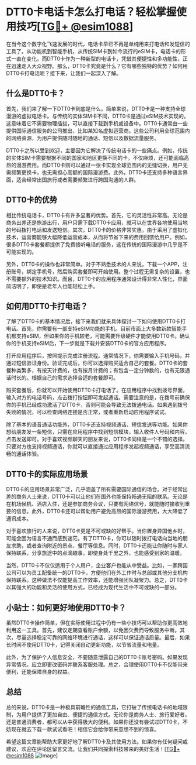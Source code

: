 # DTT0卡电话卡怎么打电话？轻松掌握使用技巧[[TG💪+ @esim1088](https://t.me/s/esim1088)]

在当今这个数字化飞速发展的时代，电话卡早已不再是单纯用来打电话和发短信的工具了。从功能机到智能手机，从传统SIM卡到如今流行的eSIM卡，电话卡的形式一直在变化。而DTT0卡作为一种新型的电话卡，凭借其便捷性和多功能性，正在迅速走入大众视野。那么，DTT0卡究竟是什么？它有哪些独特的优势？如何用DTT0卡打电话呢？接下来，让我们一起深入了解。

## 什么是DTT0卡？

首先，我们来了解一下DTT0卡到底是什么。简单来说，DTT0卡是一种支持全球漫游的虚拟电话卡。与传统的实体SIM卡不同，DTT0卡是通过eSIM技术实现的，这意味着它不需要物理插拔，可以直接下载到手机或设备中。DTT0卡通常由一些提供国际通信服务的公司推出，比如某知名虚拟运营商。这些公司利用全球范围内的网络资源，为用户提供随时随地的通话、短信以及数据流量服务。

DTT0卡之所以受到欢迎，主要因为它解决了传统电话卡的一些痛点。例如，传统的实体SIM卡需要根据不同的国家和地区更换不同的卡，不仅麻烦，还可能面临高昂的漫游费用。而DTT0卡则可以通过一张卡实现全球范围内的无缝切换，用户无需频繁更换卡，也无需担心高额的国际漫游费。此外，DTT0卡还支持多种语言界面，适合经常出国旅行或者需要频繁进行跨国沟通的人群。

## DTT0卡的优势

相比传统电话卡，DTT0卡有许多显著的优势。首先，它的灵活性非常高。无论是商务出差还是旅游出行，用户只需下载DTT0卡应用，就可以在世界各地使用当地的号码拨打电话和发送短信。其次，DTT0卡的价格非常实惠。由于采用了虚拟化技术，运营商能够大幅降低运营成本，从而将节省下来的费用回馈给用户。例如，很多DTT0卡套餐都提供了免费接听电话的服务，这在传统的国际漫游中几乎是不可能实现的。

另外，DTT0卡的操作也非常简单。对于不熟悉技术的人来说，下载一个APP，注册账号，绑定手机号，然后购买套餐即可开始使用。整个过程无需复杂的设置，也不需要额外的技术知识。而且，DTT0卡的应用程序通常设计得非常人性化，界面简洁明了，即使是老年人也能轻松上手。

## 如何用DTT0卡打电话？

了解了DTT0卡的基本情况后，接下来我们就来具体探讨一下如何使用DTT0卡打电话。首先，你需要有一部支持eSIM功能的手机。目前市面上大多数新款智能手机都支持eSIM，但如果你的手机较老，可能需要升级硬件才能使用DTT0卡。确认你的手机支持eSIM后，下一步就是下载并安装DTT0卡的官方应用程序。

打开应用程序后，按照提示完成注册流程。通常情况下，你需要输入手机号码，并通过短信验证身份。验证完成后，你可以选择购买适合自己的套餐。DTT0卡的套餐种类繁多，有按天计费的，也有按月计费的；有包含一定分钟数的，也有无限通话时长的。根据自己的需求选择合适的套餐即可。

购买套餐后，你就可以开始使用DTT0卡打电话了。在应用程序中找到拨号界面，输入对方的电话号码，点击拨打按钮即可发起通话。需要注意的是，在拨号前确保你的手机已经成功激活了DTT0卡，否则可能会导致无法拨通电话。如果遇到拨号失败的情况，可以检查网络连接是否正常，或者重新启动应用程序试试。

除了基本的语音通话功能外，DTT0卡还支持视频通话、短信发送等功能。如果你想给朋友发一条短信，只需在应用程序中找到短信模块，输入收件人号码和内容，点击发送即可。对于喜欢视频聊天的朋友来说，DTT0卡同样是一个不错的选择。只要对方也支持视频通话，你就可以直接通过应用程序发起视频通话，享受高清流畅的通话体验。

## DTT0卡的实际应用场景

DTT0卡的应用场景非常广泛，几乎涵盖了所有需要国际通信的场合。对于经常出差的商务人士来说，DTT0卡可以让他们在国外也能保持畅通无阻的联系。无论是在机场候机、酒店入住，还是参加商务会议，只要有网络信号，就能随时接收到重要的信息。此外，DTT0卡还可以帮助用户避免高昂的国际漫游费用，大大降低了通讯成本。

对于喜欢旅行的人来说，DTT0卡更是不可或缺的好帮手。当你置身异国他乡时，可能会因为语言不通而感到迷茫。有了DTT0卡，你可以随时拨打电话向当地的朋友求助，或者查询附近的景点、餐厅等信息。同时，DTT0卡还能让你随时与家人保持联系，分享旅途中的点滴趣事。即使身处千里之外，也能感受到家的温暖。

当然，DTT0卡不仅仅适用于个人用户，企业客户也能从中受益。比如，一家跨国公司可以为员工配备统一的DTT0卡，方便他们在外工作时与总部或其他分支机构保持联系。这种做法不仅能提高工作效率，还能增强团队凝聚力。总之，DTT0卡以其强大的功能和灵活的使用方式，已经成为现代生活中不可或缺的一部分。

## 小贴士：如何更好地使用DTT0卡？

虽然DTT0卡操作简单，但在实际使用过程中仍有一些小技巧可以帮助你更高效地利用这一工具。首先，建议定期查看账户余额，以免因欠费而导致服务中断。其次，尽量选择稳定可靠的网络环境进行通话，这样可以保证通话质量。最后，如果长时间不使用DTT0卡，记得关闭自动更新功能，以节省流量和电量。

此外，为了保护个人信息安全，不要随意泄露自己的DTT0卡账号密码。如果发现异常情况，应立即更改密码并联系客服处理。总之，合理使用DTT0卡不仅能带来便利，还能保障自身的权益。

## 总结

总的来说，DTT0卡是一种极具前瞻性的通信工具，它打破了传统电话卡的地域限制，为用户提供了更加自由、便捷的通信方式。无论你是商务人士、旅行爱好者，还是普通消费者，都可以从中获得极大的便利。如果你还没有尝试过DTT0卡，不妨现在就去下载一款试试看吧！相信它会给你带来意想不到的惊喜。

希望这篇文章能帮助大家更好地了解DTT0卡及其使用方法。如果你有任何疑问或建议，欢迎在评论区留言交流。让我们共同探索科技带来的美好生活！[[TG💪+ @esim1088](https://t.me/s/esim1088) ![Image](https://i.postimg.cc/4NQfJmqS/Snipaste-2025-05-13-00-14-12.png)]